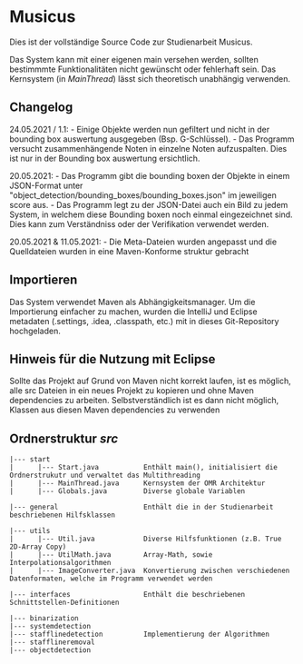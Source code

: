# Musicus

Dies ist der vollständige Source Code zur Studienarbeit Musicus.

Das System kann mit einer eigenen main versehen werden, sollten bestimmmte Funktionalitäten nicht gewünscht oder fehlerhaft sein.
Das Kernsystem (in *MainThread*) lässt sich theoretisch unabhängig verwenden.

## Changelog

24.05.2021 / 1.1:
    - Einige Objekte werden nun gefiltert und nicht in der bounding box auswertung ausgegeben (Bsp. G-Schlüssel).
    - Das Programm versucht zusammenhängende Noten in einzelne Noten aufzuspalten. Dies ist nur in der Bounding box auswertung ersichtlich.

20.05.2021:
    - Das Programm gibt die bounding boxen der Objekte in einem JSON-Format unter "object_detection/bounding_boxes/bounding_boxes.json" im jeweiligen score aus.
    - Das Programm legt zu der JSON-Datei auch ein Bild zu jedem System, in welchem diese Bounding boxen noch einmal eingezeichnet sind. Dies kann zum  Verständniss oder der Verifikation verwendet werden.

20.05.2021 & 11.05.2021:
    - Die Meta-Dateien wurden angepasst und die Quelldateien wurden in eine Maven-Konforme struktur gebracht 

## Importieren

Das System verwendet Maven als Abhängigkeitsmanager. Um die Importierung einfacher zu machen, wurden die IntelliJ und Eclipse metadaten (.settings, .idea, .classpath, etc.) mit in dieses Git-Repository hochgeladen.

## Hinweis für die Nutzung mit Eclipse

Sollte das Projekt auf Grund von Maven nicht korrekt laufen, ist es möglich, alle src Dateien in ein neues Projekt zu kopieren und ohne Maven dependencies zu arbeiten. Selbstverständlich ist es dann nicht möglich, Klassen aus diesen Maven dependencies zu verwenden

## Ordnerstruktur *src*
```
|--- start
|      |--- Start.java           Enthält main(), initialisiert die Ordnerstrukutr und verwaltet das Multithreading
|      |--- MainThread.java      Kernsystem der OMR Architektur
|      |--- Globals.java         Diverse globale Variablen

|--- general                     Enthält die in der Studienarbeit beschriebenen Hilfsklassen

|--- utils
|      |--- Util.java            Diverse Hilfsfunktionen (z.B. True 2D-Array Copy)
|      |--- UtilMath.java        Array-Math, sowie Interpolationsalgorithmen
|      |--- ImageConverter.java  Konvertierung zwischen verschiedenen Datenformaten, welche im Programm verwendet werden

|--- interfaces                  Enthält die beschriebenen Schnittstellen-Definitionen

|--- binarization
|--- systemdetection
|--- stafflinedetection          Implementierung der Algorithmen
|--- stafflineremoval
|--- objectdetection
```
